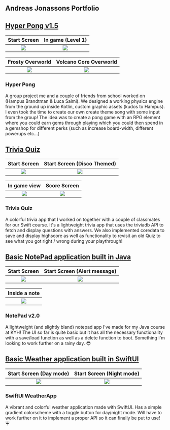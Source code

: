 ## Andreas Jonassons Portfolio

## [Hyper Pong v1.5](https://github.com/LucaSalmi/HyperPongGruppB/) 

Start Screen             |  In game (Level 1)
:-------------------------:|:-------------------------:
![](https://cdn.discordapp.com/attachments/372703682375974924/955625793210445864/Screenshot_20220322_013129.png)  | ![](https://cdn.discordapp.com/attachments/372703682375974924/955625792711307314/Screenshot_20220322_013320.png)

Frosty Overworld             |  Volcano Core Overworld
:-------------------------:|:-------------------------:
![](https://cdn.discordapp.com/attachments/372703682375974924/955625792333811773/Screenshot_20220322_013250.png)  | ![](https://cdn.discordapp.com/attachments/372703682375974924/955625793613074442/Screenshot_20220322_013232.png)


### **Hyper Pong**  

A group project me and a couple of friends from school worked on (Hampus Brandtman & Luca Salmi). We designed a working physics engine from the ground up inside Kotlin, custom graphic assets (kudos to Hampus). I even took the time to create our own create theme song with some input from the group! The idea was to create a pong game with an RPG element where you could earn gems through playing which you could then spend in a gemshop for different perks (such as increase board-width, different powerups etc...)


## [Trivia Quiz](https://github.com/sarahparah/triviaquiz)

Start Screen             |  Start Screen (Disco Themed)
:-------------------------:|:-------------------------:
![](https://cdn.discordapp.com/attachments/940202792675606548/955487738658979891/Simulator_Screen_Shot_-_iPhone_13_-_2022-03-21_at_16.25.12.png)  | ![](https://cdn.discordapp.com/attachments/940202792675606548/955487742186356766/Simulator_Screen_Shot_-_iPhone_13_-_2022-03-21_at_16.25.18.png)

In game view             |  Score Screen
:-------------------------:|:-------------------------:
![](https://cdn.discordapp.com/attachments/940202792675606548/955487740181491812/Simulator_Screen_Shot_-_iPhone_13_-_2022-03-21_at_16.26.06.png)  | ![](https://cdn.discordapp.com/attachments/940202792675606548/955487740613509181/Simulator_Screen_Shot_-_iPhone_13_-_2022-03-21_at_16.26.00.png)



### **Trivia Quiz** 

A colorful trivia app that I worked on together with a couple of classmates for our Swift course. It's a lightweight trivia app that uses the triviadb API to fetch and display questions with answers. We also implemented coredata to save and display highscore as well as functionality to revisit an old Quiz to see 
what you got right / wrong during your playthrough! 

## [Basic NotePad application built in Java](https://github.com/officialskum/NotePad_v2.0)

Start Screen             |  Start Screen (Alert message)
:-------------------------:|:-------------------------:
![](https://cdn.discordapp.com/attachments/372703682375974924/955511722272239647/NotePad_startscreen.png)  | ![](https://cdn.discordapp.com/attachments/372703682375974924/955511722045759498/DeleteAlert.png)

Inside a note              | 
:-------------------------:|
![](https://cdn.discordapp.com/attachments/372703682375974924/955511721794105394/Anteckningssida.png)  | 

### **NotePad v2.0**

A lightweight (and slightly bland) notepad app I've made for my Java course at KYH! The UI so far is quite basic but it has all the necessary functionality 
with a save/load function as well as a delete function to boot. Something I'm looking to work further on a rainy day. 😎

## [Basic Weather application built in SwiftUI](https://github.com/officialskum/WeatherApp_SwiftUi-)

Start Screen (Day mode)             | Start Screen (Night mode)
:-------------------------:|:-------------------------:
![](https://cdn.discordapp.com/attachments/372703682375974924/955511681423900683/Bluscreen.png)  | ![](https://cdn.discordapp.com/attachments/372703682375974924/955511681738489866/nightScreen.png)

### **SwiftUI WeatherApp**

A vibrant and colorful weather application made with SwiftUI. Has a simple gradient colorscheme with a toggle button for day/night mode. Will have to work 
further on it to implement a proper API so it can finally be put to use! ☔








